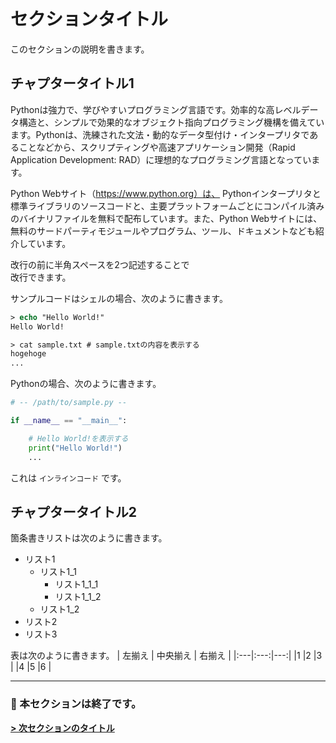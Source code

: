 # セクションタイトル
このセクションの説明を書きます。

## チャプタータイトル1

Pythonは強力で、学びやすいプログラミング言語です。効率的な高レベルデータ構造と、シンプルで効果的なオブジェクト指向プログラミング機構を備えています。Pythonは、洗練された文法・動的なデータ型付け・インタープリタであることなどから、スクリプティングや高速アプリケーション開発（Rapid Application Development: RAD）に理想的なプログラミング言語となっています。

Python Webサイト（https://www.python.org）は、 Pythonインタープリタと標準ライブラリのソースコードと、主要プラットフォームごとにコンパイル済みのバイナリファイルを無料で配布しています。また、Python Webサイトには、無料のサードパーティモジュールやプログラム、ツール、ドキュメントなども紹介しています。

改行の前に半角スペースを2つ記述することで  
改行できます。

サンプルコードはシェルの場合、次のように書きます。

```ps
> echo "Hello World!"
Hello World!

> cat sample.txt # sample.txtの内容を表示する
hogehoge
...

```

Pythonの場合、次のように書きます。

```python
# -- /path/to/sample.py --

if __name__ == "__main__":

    # Hello World!を表示する
    print("Hello World!")
    ...

```

これは `インラインコード` です。

## チャプタータイトル2

箇条書きリストは次のように書きます。

-   リスト1
    -   リスト1_1
        -   リスト1_1_1
        -   リスト1_1_2
    -   リスト1_2
-   リスト2
-   リスト3

表は次のように書きます。
| 左揃え | 中央揃え | 右揃え |
|:---|:---:|---:|
|1 |2 |3 |
|4 |5 |6 |

---
### :tada: 本セクションは終了です。

**[> 次セクションのタイトル](.)**
